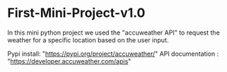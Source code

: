 # First-Mini-Project-v1.0
In this mini python project we used the "accuweather API" to request the weather for a specific location based on the user input.

Pypi install: "https://pypi.org/project/accuweather/"
API documentation : "https://developer.accuweather.com/apis"
